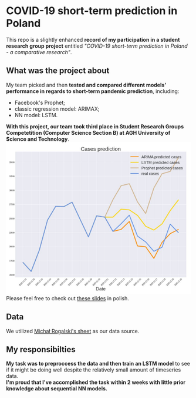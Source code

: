 # COVID-19 short-term prediction in Poland

This repo is a slightly enhanced **record of my participation in a student research group project** entitled *"COVID-19 short-term prediction in Poland - a comparative research"*.
<br>

## What was the project about
My team picked and then **tested and compared different models' performance in regards to short-term pandemic prediction**, including:
* Facebook's Prophet;
* classic regression model: ARIMAX;
* NN model: LSTM.

**With this project, our team took third place in Student Research Groups Competetition (Computer Science Section B) at AGH University of Science and Technology**. 
<br>
<img src = "./images/comparison.png"/>
<br>
Please feel free to check out [these slides](./slides/slides.pdf) in polish.
<br>

## Data
We utilized [Michał Rogalski's sheet](https://docs.google.com/spreadsheets/d/1ierEhD6gcq51HAm433knjnVwey4ZE5DCnu1bW7PRG3E/edit#gid=1309014089) as our data source. <br>

## My responsibilties
**My task was to preproccess the data and then train an LSTM model** to see if it might be doing well despite the relatively small amount of timeseries data.
<br>
**I'm proud that I've accomplished the task within 2 weeks with little prior knowledge about sequential NN models.**


